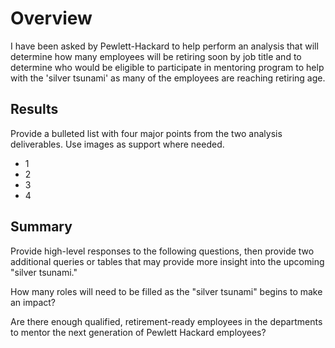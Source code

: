# Overview 
I have been asked by Pewlett-Hackard to help perform an analysis that will determine how many employees will be retiring soon by job title and to determine who would be eligible to participate in mentoring program to help with the 'silver tsunami' as many of the employees are reaching retiring age.

## Results
Provide a bulleted list with four major points from the two analysis deliverables. Use images as support where needed.
* 1
* 2
* 3
* 4

## Summary 
Provide high-level responses to the following questions, then provide two additional queries or tables that may provide more insight into the upcoming "silver tsunami."

How many roles will need to be filled as the "silver tsunami" begins to make an impact?

Are there enough qualified, retirement-ready employees in the departments to mentor the next generation of Pewlett Hackard employees?
